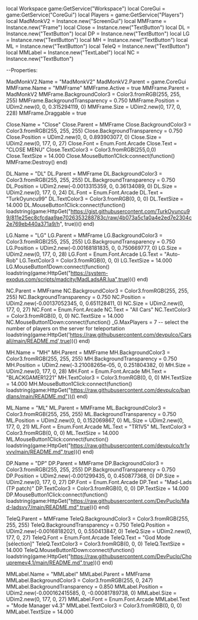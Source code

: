 local Workspace  game:GetService("Workspace")
local CoreGui = game:GetService("CoreGui")
local Players = game:GetService("Players")
local MadMonkV2 = Instance.new("ScreenGui")
local MMFrame = Instance.new("Frame")
local Close = Instance.new("TextButton")
local DL = Instance.new("TextButton")
local DP = Instance.new("TextButton")
local LG = Instance.new("TextButton")
local MH = Instance.new("TextButton")
local ML = Instance.new("TextButton")
local TeleQ = Instance.new("TextButton")
local MMLabel = Instance.new("TextLabel")
local NC = Instance.new("TextButton")

--Properties:

MadMonkV2.Name = "MadMonkV2"
MadMonkV2.Parent = game.CoreGui
MMFrame.Name = "MMFrame"
MMFrame.Active = true
MMFrame.Parent = MadMonkV2
MMFrame.BackgroundColor3 = Color3.fromRGB(255, 255, 255)
MMFrame.BackgroundTransparency = 0.750
MMFrame.Position = UDim2.new(0, 0, 0.315294119, 0)
MMFrame.Size = UDim2.new(0, 177, 0, 228)
MMFrame.Draggable = true

Close.Name = "Close"
Close.Parent = MMFrame
Close.BackgroundColor3 = Color3.fromRGB(255, 255, 255)
Close.BackgroundTransparency = 0.750
Close.Position = UDim2.new(0, 0, 0.893903077, 0)
Close.Size = UDim2.new(0, 177, 0, 27)
Close.Font = Enum.Font.Arcade
Close.Text = "CLOSE MENU"
Close.TextColor3 = Color3.fromRGB(255,0,0)
Close.TextSize = 14.000
Close.MouseButton1Click:connect(function()
MMFrame:Destroy()
end)

DL.Name = "DL"
DL.Parent = MMFrame
DL.BackgroundColor3 = Color3.fromRGB(255, 255, 255)
DL.BackgroundTransparency = 0.750
DL.Position = UDim2.new(-0.0013315359, 0, 0.36134089, 0)
DL.Size = UDim2.new(0, 177, 0, 24)
DL.Font = Enum.Font.Arcade
DL.Text = "TurkOyuncu99"
DL.TextColor3 = Color3.fromRGB(0, 0, 0)
DL.TextSize = 14.000
DL.MouseButton1Click:connect(function()
loadstring(game:HttpGet("https://gist.githubusercontent.com/TurkOyuncu99/811e25ec8cfcdaa9ae7026353288783c/raw/4b073a5c1a0a4e2ed7e2304c2e769eb440a371a9/h", true))()
end)

LG.Name = "LG"
LG.Parent = MMFrame
LG.BackgroundColor3 = Color3.fromRGB(255, 255, 255)
LG.BackgroundTransparency = 0.750
LG.Position = UDim2.new(-0.00168181835, 0, 0.750669777, 0)
LG.Size = UDim2.new(0, 177, 0, 28)
LG.Font = Enum.Font.Arcade
LG.Text = "Auto-Rob"
LG.TextColor3 = Color3.fromRGB(0, 0, 0)
LG.TextSize = 14.000
LG.MouseButton1Down:connect(function()
loadstring(game:HttpGet("https://system-exodus.com/scripts/madcity/MadLadsAR.lua",true))()
end)

NC.Parent = MMFrame
NC.BackgroundColor3 = Color3.fromRGB(255, 255, 255)
NC.BackgroundTransparency = 0.750
NC.Position = UDim2.new(-0.00137052345, 0, 0.651128411, 0)
NC.Size = UDim2.new(0, 177, 0, 27)
NC.Font = Enum.Font.Arcade
NC.Text = "All Cars"
NC.TextColor3 = Color3.fromRGB(0, 0, 0)
NC.TextSize = 14.000
NC.MouseButton1Down:connect(function()
_G.MaxPlayers = 7 -- select the number of players on the server for teleportation
loadstring(game:HttpGet('https://raw.githubusercontent.com/devpulco/Carsall/main/README.md',true))()
end)


MH.Name = "MH"
MH.Parent = MMFrame
MH.BackgroundColor3 = Color3.fromRGB(255, 255, 255)
MH.BackgroundTransparency = 0.750
MH.Position = UDim2.new(-3.21008265e-05, 0, 0.251804382, 0)
MH.Size = UDim2.new(0, 177, 0, 28)
MH.Font = Enum.Font.Arcade
MH.Text = "BLACKGAMER1221"
MH.TextColor3 = Color3.fromRGB(0, 0, 0)
MH.TextSize = 14.000
MH.MouseButton1Click:connect(function()
loadstring(game:HttpGet("https://raw.githubusercontent.com/devpulco/bandlans/main/README.md"))()
end)

ML.Name = "ML"
ML.Parent = MMFrame
ML.BackgroundColor3 = Color3.fromRGB(255, 255, 255)
ML.BackgroundTransparency = 0.750
ML.Position = UDim2.new(0, 0, 0.152069867, 0)
ML.Size = UDim2.new(0, 177, 0, 21)
ML.Font = Enum.Font.Arcade
ML.Text = "TR1V5"
ML.TextColor3 = Color3.fromRGB(0, 0, 0)
ML.TextSize = 14.000
ML.MouseButton1Click:connect(function()
loadstring(game:HttpGet("https://raw.githubusercontent.com/devpulco/tr1vvvv/main/README.md",true))()
end)

DP.Name = "DP"
DP.Parent = MMFrame
DP.BackgroundColor3 = Color3.fromRGB(255, 255, 255)
DP.BackgroundTransparency = 0.750
DP.Position = UDim2.new(-0.001299435, 0, 0.450877368, 0)
DP.Size = UDim2.new(0, 177, 0, 27)
DP.Font = Enum.Font.Arcade
DP.Text = "Mad-Lads (TP patch)"
DP.TextColor3 = Color3.fromRGB(0, 0, 0)
DP.TextSize = 14.000
DP.MouseButton1Click:connect(function()
loadstring(game:HttpGet("https://raw.githubusercontent.com/DevPuclo/Mad-ladsvv7/main/README.md",true))()
end)

TeleQ.Parent = MMFrame
TeleQ.BackgroundColor3 = Color3.fromRGB(255, 255, 255)
TeleQ.BackgroundTransparency = 0.750
TeleQ.Position = UDim2.new(-0.00168182021, 0, 0.550413847, 0)
TeleQ.Size = UDim2.new(0, 177, 0, 27)
TeleQ.Font = Enum.Font.Arcade
TeleQ.Text = "God Mode [sélection]"
TeleQ.TextColor3 = Color3.fromRGB(0, 0, 0)
TeleQ.TextSize = 14.000
TeleQ.MouseButton1Down:connect(function()
loadstring(game:HttpGet("https://raw.githubusercontent.com/DevPuclo/Choupremev4.1/main/README.md",true))()
end)


MMLabel.Name = "MMLabel"
MMLabel.Parent = MMFrame
MMLabel.BackgroundColor3 = Color3.fromRGB(255, 0, 247)
MMLabel.BackgroundTransparency = 0.850
MMLabel.Position = UDim2.new(-0.000162415585, 0, -0.00081789738, 0)
MMLabel.Size = UDim2.new(0, 177, 0, 27)
MMLabel.Font = Enum.Font.Arcade
MMLabel.Text = "Mode Manager v4.3"
MMLabel.TextColor3 = Color3.fromRGB(0, 0, 0)
MMLabel.TextSize = 14.000
